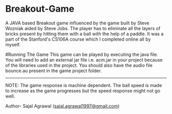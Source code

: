 # Breakout-Game
A JAVA based Breakout game influenced by the game built by Steve Wozniak aided by Steve Jobs. The player has to eliminate all the layers of bricks present by hitting them with a ball with the help of a paddle. It was a part of the Stanford's CS106A course which I completed online all by myself.

#Running The Game
This game can be played by executing the java file. You will need to add an external jar file i.e. acm.jar in your project because of the libraries used in the project. You should also have the audio file bounce.au present in the game project folder.

-----------------------------------------------------------------------------------------------------------------------------------------

NOTE: The game response is machine dependent. The ball speed is made to increase as the game progresses but the speed response might not go well.

Author-
Sajal Agrawal (sajal.agrawal1997@gmail.com)

